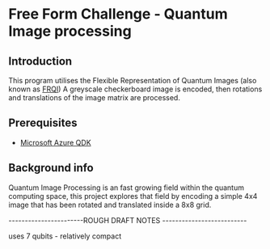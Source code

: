 # Free Form Challenge - Quantum Image processing 

## Introduction
This program utilises the Flexible Representation of Quantum Images (also known as [FRQI](https://qiskit.org/textbook/ch-applications/image-processing-frqi-neqr.html))  A greyscale checkerboard image is encoded, then rotations and translations of the image matrix are processed.

## Prerequisites
* [Microsoft Azure QDK](https://docs.microsoft.com/en-gb/azure/quantum/install-overview-qdk)

## Background info
Quantum Image Processing is an fast growing field within the quantum computing space, this project explores that field by encoding a simple 4x4 image that has been rotated and translated inside a 8x8 grid. 


-----------------------ROUGH DRAFT NOTES --------------------------

uses 7 qubits - relatively compact
